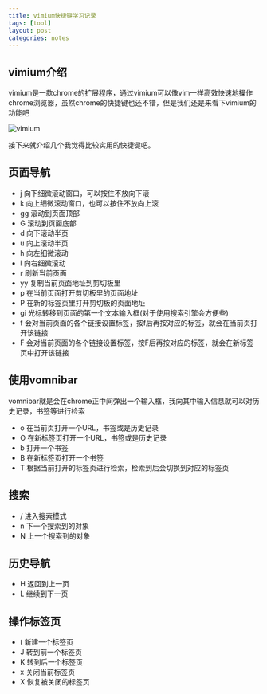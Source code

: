 ```yaml
---
title: vimium快捷键学习记录
tags: [tool]
layout: post
categories: notes
---
```


## vimium介绍

vimium是一款chrome的扩展程序，通过vimium可以像vim一样高效快速地操作chrome浏览器，虽然chrome的快捷键也还不错，但是我们还是来看下vimium的功能吧

![vimium](http://od7mpc53s.bkt.clouddn.com/vimium.png)


接下来就介绍几个我觉得比较实用的快捷键吧。

## 页面导航

* j   向下细微滚动窗口，可以按住不放向下滚
* k   向上细微滚动窗口，也可以按住不放向上滚
* gg  滚动到页面顶部
* G   滚动到页面底部
* d   向下滚动半页
* u   向上滚动半页
* h   向左细微滚动
* l   向右细微滚动
* r   刷新当前页面
* yy  复制当前页面地址到剪切板里
* p   在当前页面打开剪切板里的页面地址
* P   在新的标签页里打开剪切板的页面地址
* gi  光标转移到页面的第一个文本输入框(对于使用搜索引擎会方便些)
* f   会对当前页面的各个链接设置标签，按f后再按对应的标签，就会在当前页打开该链接
* F   会对当前页面的各个链接设置标签，按F后再按对应的标签，就会在新标签页中打开该链接

## 使用vomnibar

vomnibar就是会在chrome正中间弹出一个输入框，我向其中输入信息就可以对历史记录，书签等进行检索

* o   在当前页打开一个URL，书签或是历史记录
* O   在新标签页打开一个URL，书签或是历史记录
* b   打开一个书签
* B   在新标签页打开一个书签
* T   根据当前打开的标签页进行检索，检索到后会切换到对应的标签页

## 搜索

* /   进入搜索模式
* n   下一个搜索到的对象
* N   上一个搜索到的对象

## 历史导航

* H   返回到上一页
* L   继续到下一页

## 操作标签页

* t   新建一个标签页
* J   转到前一个标签页
* K   转到后一个标签页
* x   关闭当前标签页
* X   恢复被关闭的标签页
